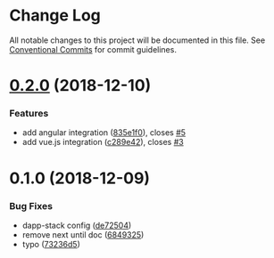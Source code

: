 # Change Log

All notable changes to this project will be documented in this file.
See [Conventional Commits](https://conventionalcommits.org) for commit guidelines.

# [0.2.0](https://github.com/Dapp-Stack/Dapp-Stack.org/compare/v0.1.6...v0.2.0) (2018-12-10)


### Features

* add angular integration ([835e1f0](https://github.com/Dapp-Stack/Dapp-Stack.org/commit/835e1f0)), closes [#5](https://github.com/Dapp-Stack/Dapp-Stack.org/issues/5)
* add vue.js integration ([c289e42](https://github.com/Dapp-Stack/Dapp-Stack.org/commit/c289e42)), closes [#3](https://github.com/Dapp-Stack/Dapp-Stack.org/issues/3)





# 0.1.0 (2018-12-09)


### Bug Fixes

* dapp-stack config ([de72504](https://github.com/Dapp-Stack/Dapp-Stack.org/commit/de72504))
* remove next until doc ([6849325](https://github.com/Dapp-Stack/Dapp-Stack.org/commit/6849325))
* typo ([73236d5](https://github.com/Dapp-Stack/Dapp-Stack.org/commit/73236d5))
